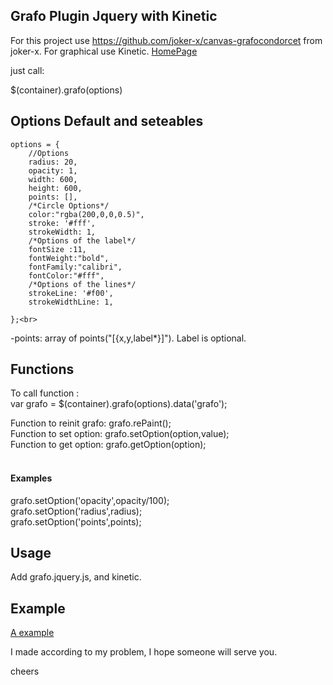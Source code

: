 Grafo Plugin Jquery with Kinetic 
------------------

For this project use https://github.com/joker-x/canvas-grafocondorcet from  joker-x.
For graphical use Kinetic. <a href="http://agavestorm.com/kineticjs/">HomePage</a>

just call:

$(container).grafo(options)


<h2>Options Default and seteables</h2>
   
    options = {
        //Options 
        radius: 20,
        opacity: 1,
        width: 600,
        height: 600,
        points: [],
        /*Circle Options*/
        color:"rgba(200,0,0,0.5)",
        stroke: '#fff',
        strokeWidth: 1,
        /*Options of the label*/
        fontSize :11,
        fontWeight:"bold",
        fontFamily:"calibri",
        fontColor:"#fff",
        /*Options of the lines*/
        strokeLine: '#f00',
        strokeWidthLine: 1,

    };<br>

-points: array of points("[{x,y,label*}]"). Label is optional.<br>


<h2>Functions</h2>

To call function :<br>
var grafo = $(container).grafo(options).data('grafo');
<br>

Function to reinit grafo: grafo.rePaint();<br>
Function to set option: grafo.setOption(option,value);<br>
Function to get option: grafo.getOption(option);<br>
<br>
<h4>Examples</h4>
grafo.setOption('opacity',opacity/100);<br>
grafo.setOption('radius',radius);<br>
grafo.setOption('points',points);<br>



<h2>Usage</h2>
Add grafo.jquery.js, and kinetic.
   
<h2>Example</h2>
<a href="http://mkultr4.github.io/Grafo/">A example</a>

I made according to my problem, I hope someone will serve you.

cheers




